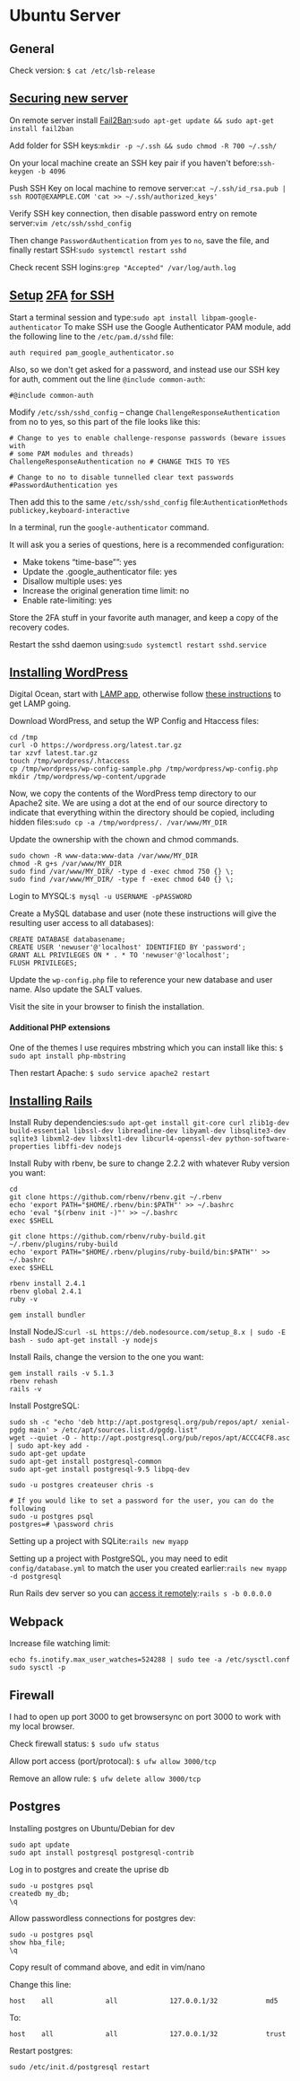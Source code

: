 # Ubuntu Server

## General

Check version: `$ cat /etc/lsb-release`

## [Securing new server](https://www.linode.com/docs/security/securing-your-server)

On remote server install [Fail2Ban](http://www.fail2ban.org/wiki/index.php/Main\_Page):`sudo apt-get update && sudo apt-get install fail2ban`

Add folder for SSH keys:`mkdir -p ~/.ssh && sudo chmod -R 700 ~/.ssh/`

On your local machine create an SSH key pair if you haven't before:`ssh-keygen -b 4096`

Push SSH Key on local machine to remove server:`cat ~/.ssh/id_rsa.pub | ssh ROOT@EXAMPLE.COM 'cat >> ~/.ssh/authorized_keys'`

Verify SSH key connection, then disable password entry on remote server:`vim /etc/ssh/sshd_config`

Then change `PasswordAuthentication` from `yes` to `no`, save the file, and finally restart SSH:`sudo systemctl restart sshd`

Check recent SSH logins:`grep "Accepted" /var/log/auth.log`

## [Setup](https://developer.ibm.com/devpractices/devops/blogs/two-factor-authentication-for-ssh/) [2FA](https://www.digitalocean.com/community/tutorials/how-to-set-up-multi-factor-authentication-for-ssh-on-ubuntu-16-04) [for SSH](https://ubuntu.com/tutorials/configure-ssh-2fa#1-overview)

Start a terminal session and type:`sudo apt install libpam-google-authenticator` To make SSH use the Google Authenticator PAM module, add the following line to the `/etc/pam.d/sshd` file:

```
auth required pam_google_authenticator.so
```

Also, so we don't get asked for a password, and instead use our SSH key for auth, comment out the line `@include common-auth`:

```
#@include common-auth
```

Modify `/etc/ssh/sshd_config` – change `ChallengeResponseAuthentication` from no to yes, so this part of the file looks like this:

```
# Change to yes to enable challenge-response passwords (beware issues with
# some PAM modules and threads)
ChallengeResponseAuthentication no # CHANGE THIS TO YES

# Change to no to disable tunnelled clear text passwords
#PasswordAuthentication yes
```

Then add this to the same `/etc/ssh/sshd_config` file:`AuthenticationMethods publickey,keyboard-interactive`

In a terminal, run the `google-authenticator` command.

It will ask you a series of questions, here is a recommended configuration:

* Make tokens “time-base””: yes
* Update the .google\_authenticator file: yes
* Disallow multiple uses: yes
* Increase the original generation time limit: no
* Enable rate-limiting: yes

Store the 2FA stuff in your favorite auth manager, and keep a copy of the recovery codes.

Restart the sshd daemon using:`sudo systemctl restart sshd.service`

## [Installing WordPress](https://www.digitalocean.com/community/tutorials/how-to-install-wordpress-on-ubuntu-20-04-with-a-lamp-stack)

Digital Ocean, start with [LAMP app](https://marketplace.digitalocean.com/apps/lamp), otherwise follow [these instructions](https://www.digitalocean.com/community/tutorials/how-to-install-linux-apache-mysql-php-lamp-stack-on-ubuntu-20-04) to get LAMP going.

Download WordPress, and setup the WP Config and Htaccess files:

```
cd /tmp
curl -O https://wordpress.org/latest.tar.gz
tar xzvf latest.tar.gz
touch /tmp/wordpress/.htaccess
cp /tmp/wordpress/wp-config-sample.php /tmp/wordpress/wp-config.php
mkdir /tmp/wordpress/wp-content/upgrade
```

Now, we copy the contents of the WordPress temp directory to our Apache2 site. We are using a dot at the end of our source directory to indicate that everything within the directory should be copied, including hidden files:`sudo cp -a /tmp/wordpress/. /var/www/MY_DIR`

Update the ownership with the chown and chmod commands.

```
sudo chown -R www-data:www-data /var/www/MY_DIR
chmod -R g+s /var/www/MY_DIR
sudo find /var/www/MY_DIR/ -type d -exec chmod 750 {} \;
sudo find /var/www/MY_DIR/ -type f -exec chmod 640 {} \;
```

Login to MYSQL:`$ mysql -u USERNAME -pPASSWORD`

Create a MySQL database and user (note these instructions will give the resulting user access to all databases):

```
CREATE DATABASE databasename;
CREATE USER 'newuser'@'localhost' IDENTIFIED BY 'password';
GRANT ALL PRIVILEGES ON * . * TO 'newuser'@'localhost';
FLUSH PRIVILEGES;
```

Update the `wp-config.php` file to reference your new database and user name. Also update the SALT values.

Visit the site in your browser to finish the installation.

#### Additional PHP extensions

One of the themes I use requires mbstring which you can install like this: `$ sudo apt install php-mbstring`

&#x20;Then restart Apache: `$ sudo service apache2 restart`

## [Installing Rails](https://gorails.com/setup/ubuntu/16.04)

Install Ruby dependencies:`sudo apt-get install git-core curl zlib1g-dev build-essential libssl-dev libreadline-dev libyaml-dev libsqlite3-dev sqlite3 libxml2-dev libxslt1-dev libcurl4-openssl-dev python-software-properties libffi-dev nodejs`

Install Ruby with rbenv, be sure to change 2.2.2 with whatever Ruby version you want:

```
cd
git clone https://github.com/rbenv/rbenv.git ~/.rbenv
echo 'export PATH="$HOME/.rbenv/bin:$PATH"' >> ~/.bashrc
echo 'eval "$(rbenv init -)"' >> ~/.bashrc
exec $SHELL

git clone https://github.com/rbenv/ruby-build.git ~/.rbenv/plugins/ruby-build
echo 'export PATH="$HOME/.rbenv/plugins/ruby-build/bin:$PATH"' >> ~/.bashrc
exec $SHELL

rbenv install 2.4.1
rbenv global 2.4.1
ruby -v

gem install bundler
```

Install NodeJS:`curl -sL https://deb.nodesource.com/setup_8.x | sudo -E bash - sudo apt-get install -y nodejs`

Install Rails, change the version to the one you want:

```
gem install rails -v 5.1.3
rbenv rehash
rails -v
```

Install PostgreSQL:

```
sudo sh -c "echo 'deb http://apt.postgresql.org/pub/repos/apt/ xenial-pgdg main' > /etc/apt/sources.list.d/pgdg.list"
wget --quiet -O - http://apt.postgresql.org/pub/repos/apt/ACCC4CF8.asc | sudo apt-key add -
sudo apt-get update
sudo apt-get install postgresql-common
sudo apt-get install postgresql-9.5 libpq-dev

sudo -u postgres createuser chris -s

# If you would like to set a password for the user, you can do the following
sudo -u postgres psql
postgres=# \password chris
```

Setting up a project with SQLite:`rails new myapp`

Setting up a project with PostgreSQL, you may need to edit `config/database.yml` to match the user you created earlier:`rails new myapp -d postgresql`

Run Rails dev server so you can [access it remotely](https://stackoverflow.com/a/30723007/648844):`rails s -b 0.0.0.0`

## Webpack

Increase file watching limit:

```
echo fs.inotify.max_user_watches=524288 | sudo tee -a /etc/sysctl.conf
sudo sysctl -p
```

## Firewall

I had to open up port 3000 to get browsersync on port 3000 to work with my local browser.

Check firewall status: `$ sudo ufw status`

Allow port access (port/protocal): `$ ufw allow 3000/tcp`&#x20;

Remove an allow rule: `$ ufw delete allow 3000/tcp`

## Postgres

Installing postgres on Ubuntu/Debian for dev

```
sudo apt update
sudo apt install postgresql postgresql-contrib
```

Log in to postgres and create the uprise db

```
sudo -u postgres psql
createdb my_db;
\q
```

Allow passwordless connections for postgres dev:

```
sudo -u postgres psql
show hba_file;
\q
```

Copy result of command above, and edit in vim/nano

Change this line:

```
host    all             all             127.0.0.1/32            md5
```

To:

```
host    all             all             127.0.0.1/32            trust
```

Restart postgres:

```
sudo /etc/init.d/postgresql restart
```
